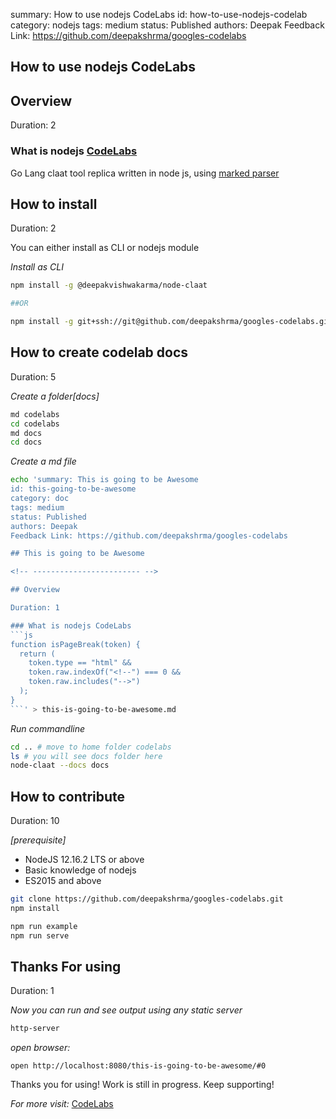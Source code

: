 summary: How to use nodejs CodeLabs
id: how-to-use-nodejs-codelab
category: nodejs
tags: medium
status: Published
authors: Deepak
Feedback Link: https://github.com/deepakshrma/googles-codelabs

## How to use nodejs CodeLabs

<!-- ------------------------ -->

## Overview

Duration: 2

### What is nodejs [CodeLabs](https://github.com/deepakshrma/googles-codelabs)

Go Lang claat tool replica written in node js, using [marked parser](https://marked.js.org/#/USING_PRO.md#lexer)

<!-- ------------------------ -->

## How to install

Duration: 2

You can either install as CLI or nodejs module

_Install as CLI_

```bash
npm install -g @deepakvishwakarma/node-claat

##OR

npm install -g git+ssh://git@github.com/deepakshrma/googles-codelabs.git
```

<!-- ------------------------ -->

## How to create codelab docs

Duration: 5

_Create a folder[docs]_

```bash
md codelabs
cd codelabs
md docs
cd docs
```

_Create a md file_

````bash
echo 'summary: This is going to be Awesome
id: this-going-to-be-awesome
category: doc
tags: medium
status: Published
authors: Deepak
Feedback Link: https://github.com/deepakshrma/googles-codelabs

## This is going to be Awesome

<!-- ------------------------ -->

## Overview

Duration: 1

### What is nodejs CodeLabs
```js
function isPageBreak(token) {
  return (
    token.type == "html" &&
    token.raw.indexOf("<!--") === 0 &&
    token.raw.includes("-->")
  );
}
```' > this-is-going-to-be-awesome.md
````

_Run commandline_

```bash
cd .. # move to home folder codelabs
ls # you will see docs folder here
node-claat --docs docs
```

<!-- ------------------------ -->

## How to contribute

Duration: 10

_[prerequisite]_

- NodeJS 12.16.2 LTS or above
- Basic knowledge of nodejs
- ES2015 and above

```bash
git clone https://github.com/deepakshrma/googles-codelabs.git
npm install

npm run example
npm run serve
```

<!-- ------------------------ -->

## Thanks For using

Duration: 1

_Now you can run and see output using any static server_

```bash
http-server
```

_open browser:_

```
open http://localhost:8080/this-is-going-to-be-awesome/#0
```

Thanks you for using! Work is still in progress. Keep supporting!

_For more visit:_
[CodeLabs](https://github.com/deepakshrma/googles-codelabs)
